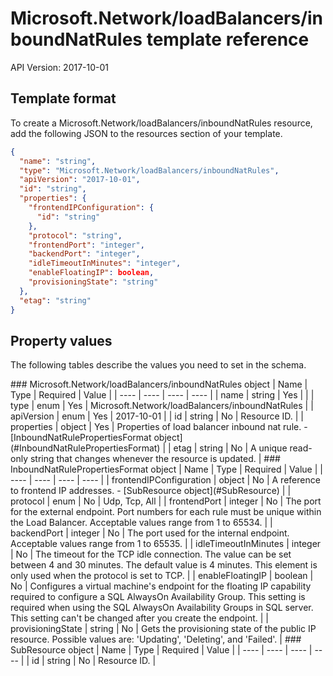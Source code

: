 # Microsoft.Network/loadBalancers/inboundNatRules template reference
API Version: 2017-10-01
## Template format

To create a Microsoft.Network/loadBalancers/inboundNatRules resource, add the following JSON to the resources section of your template.

```json
{
  "name": "string",
  "type": "Microsoft.Network/loadBalancers/inboundNatRules",
  "apiVersion": "2017-10-01",
  "id": "string",
  "properties": {
    "frontendIPConfiguration": {
      "id": "string"
    },
    "protocol": "string",
    "frontendPort": "integer",
    "backendPort": "integer",
    "idleTimeoutInMinutes": "integer",
    "enableFloatingIP": boolean,
    "provisioningState": "string"
  },
  "etag": "string"
}
```
## Property values

The following tables describe the values you need to set in the schema.

<a id="Microsoft.Network/loadBalancers/inboundNatRules" />
### Microsoft.Network/loadBalancers/inboundNatRules object
|  Name | Type | Required | Value |
|  ---- | ---- | ---- | ---- |
|  name | string | Yes |  |
|  type | enum | Yes | Microsoft.Network/loadBalancers/inboundNatRules |
|  apiVersion | enum | Yes | 2017-10-01 |
|  id | string | No | Resource ID. |
|  properties | object | Yes | Properties of load balancer inbound nat rule. - [InboundNatRulePropertiesFormat object](#InboundNatRulePropertiesFormat) |
|  etag | string | No | A unique read-only string that changes whenever the resource is updated. |


<a id="InboundNatRulePropertiesFormat" />
### InboundNatRulePropertiesFormat object
|  Name | Type | Required | Value |
|  ---- | ---- | ---- | ---- |
|  frontendIPConfiguration | object | No | A reference to frontend IP addresses. - [SubResource object](#SubResource) |
|  protocol | enum | No | Udp, Tcp, All |
|  frontendPort | integer | No | The port for the external endpoint. Port numbers for each rule must be unique within the Load Balancer. Acceptable values range from 1 to 65534. |
|  backendPort | integer | No | The port used for the internal endpoint. Acceptable values range from 1 to 65535. |
|  idleTimeoutInMinutes | integer | No | The timeout for the TCP idle connection. The value can be set between 4 and 30 minutes. The default value is 4 minutes. This element is only used when the protocol is set to TCP. |
|  enableFloatingIP | boolean | No | Configures a virtual machine's endpoint for the floating IP capability required to configure a SQL AlwaysOn Availability Group. This setting is required when using the SQL AlwaysOn Availability Groups in SQL server. This setting can't be changed after you create the endpoint. |
|  provisioningState | string | No | Gets the provisioning state of the public IP resource. Possible values are: 'Updating', 'Deleting', and 'Failed'. |


<a id="SubResource" />
### SubResource object
|  Name | Type | Required | Value |
|  ---- | ---- | ---- | ---- |
|  id | string | No | Resource ID. |


